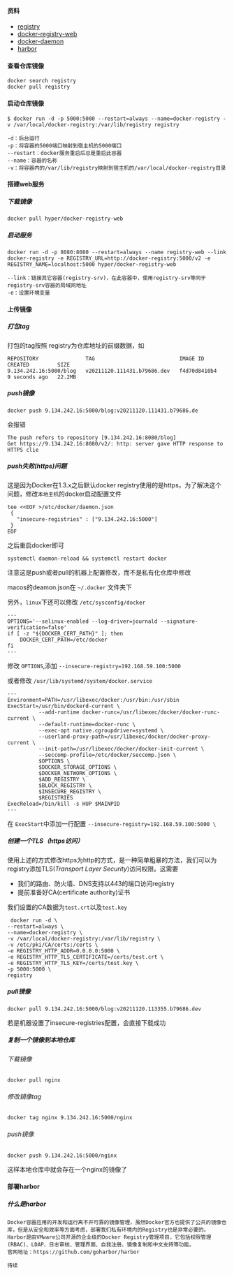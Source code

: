 #### 资料

* [registry](https://docs.docker.com/registry/deploying/)
* [docker-registry-web](https://hub.docker.com/r/hyper/docker-registry-web)
* [docker-daemon](https://docs.docker.com/engine/reference/commandline/dockerd/)
* [harbor](https://github.com/goharbor/harbor)

#### 查看仓库镜像

```shell
docker search registry
docker pull registry
```


#### 启动仓库镜像

```shell
$ docker run -d -p 5000:5000 --restart=always --name=docker-registry -v /var/local/docker-registry:/var/lib/registry registry
```


```
-d：后台运行
-p：将容器的5000端口映射到宿主机的5000端口
--restart：docker服务重启后总是重启此容器
--name：容器的名称
-v：将容器内的/var/lib/registry映射到宿主机的/var/local/docker-registry目录
```



#### 搭建web服务

##### 下载镜像

```shell
docker pull hyper/docker-registry-web
```

##### 启动服务

```shell
docker run -d -p 8080:8080 --restart=always --name registry-web --link docker-registry -e REGISTRY_URL=http://docker-registry:5000/v2 -e REGISTRY_NAME=localhost:5000 hyper/docker-registry-web
```

```
--link：链接其它容器(registry-srv)，在此容器中，使用registry-srv等同于registry-srv容器的局域网地址
-e：设置环境变量
```



#### 上传镜像

##### 打包tag 

打包的tag按照 registry为仓库地址的前缀数据，如 

```
REPOSITORY               TAG                           IMAGE ID       CREATED         SIZE
9.134.242.16:5000/blog   v20211120.111431.b79686.dev   f4d70d8410b4   9 seconds ago   22.2MB
```



##### push镜像

```
docker push 9.134.242.16:5000/blog:v20211120.111431.b79686.de
```

会报错

```
The push refers to repository [9.134.242.16:8080/blog]
Get https://9.134.242.16:8080/v2/: http: server gave HTTP response to HTTPS clie
```


##### push失败(https)问题

这是因为Docker在1.3.x之后默认docker registry使用的是https，为了解决这个问题，修改`本地主机`的docker启动配置文件

```shell
tee <<EOF >/etc/docker/daemon.json 
 {
   "insecure-registries" : ["9.134.242.16:5000"]
 }
EOF
```

之后重启docker即可

```
systemctl daemon-reload && systemctl restart docker
```


注意这是push或者pull的机器上配置修改，而不是私有化仓库中修改


macos的deamon.json在 `~/.docker` 文件夹下


另外，`linux`下还可以修改 `/etc/sysconfig/docker`

```
···
OPTIONS='--selinux-enabled --log-driver=journald --signature-verification=false'
if [ -z "${DOCKER_CERT_PATH}" ]; then
    DOCKER_CERT_PATH=/etc/docker
fi
···
```

修改 `OPTIONS`,添加 `--insecure-registry=192.168.59.100:5000`


或者修改 `/usr/lib/systemd/system/docker.service`

```
···
Environment=PATH=/usr/libexec/docker:/usr/bin:/usr/sbin
ExecStart=/usr/bin/dockerd-current \
          --add-runtime docker-runc=/usr/libexec/docker/docker-runc-current \
          --default-runtime=docker-runc \
          --exec-opt native.cgroupdriver=systemd \
          --userland-proxy-path=/usr/libexec/docker/docker-proxy-current \
          --init-path=/usr/libexec/docker/docker-init-current \
          --seccomp-profile=/etc/docker/seccomp.json \
          $OPTIONS \
          $DOCKER_STORAGE_OPTIONS \
          $DOCKER_NETWORK_OPTIONS \
          $ADD_REGISTRY \
          $BLOCK_REGISTRY \
          $INSECURE_REGISTRY \
          $REGISTRIES
ExecReload=/bin/kill -s HUP $MAINPID
···
```

在 `ExecStart`中添加一行配置 `--insecure-registry=192.168.59.100:5000 \`



##### 创建一个TLS（https访问）

使用上述的方式修改https为http的方式，是一种简单粗暴的方法，我们可以为registry添加TLS(*Transport Layer Security*)访问权限。这需要

* 我们的路由、防火墙、DNS支持以443的端口访问registry
* 提前准备好CA(certificate authority)证书

我们设置的CA数据为`test.crt`以及`test.key`

```
 docker run -d \
--restart=always \
--name=docker-registry \
-v /var/local/docker-registry:/var/lib/registry \
-v /etc/pki/CA/certs:/certs \
-e REGISTRY_HTTP_ADDR=0.0.0.0:5000 \
-e REGISTRY_HTTP_TLS_CERTIFICATE=/certs/test.crt \
-e REGISTRY_HTTP_TLS_KEY=/certs/test.key \
-p 5000:5000 \
registry
```

##### pull镜像

```shell
docker pull 9.134.242.16:5000/blog:v20211120.113355.b79686.dev
```

若是机器设置了insecure-registries配置，会直接下载成功



##### 复制一个镜像到本地仓库

###### 下载镜像

```
docker pull nginx
```



###### 修改镜像tag

```
docker tag nginx 9.134.242.16:5000/nginx
```



###### push镜像

```
docker push 9.134.242.16:5000/nginx
```

这样本地仓库中就会存在一个nginx的镜像了



#### 部署harbor

##### 什么是harbor

```
Docker容器应用的开发和运行离不开可靠的镜像管理，虽然Docker官方也提供了公共的镜像仓库，但是从安全和效率等方面考虑，部署我们私有环境内的Registry也是非常必要的。Harbor是由VMware公司开源的企业级的Docker Registry管理项目，它包括权限管理(RBAC)、LDAP、日志审核、管理界面、自我注册、镜像复制和中文支持等功能。
官网地址：https://github.com/goharbor/harbor
```



`待续`
